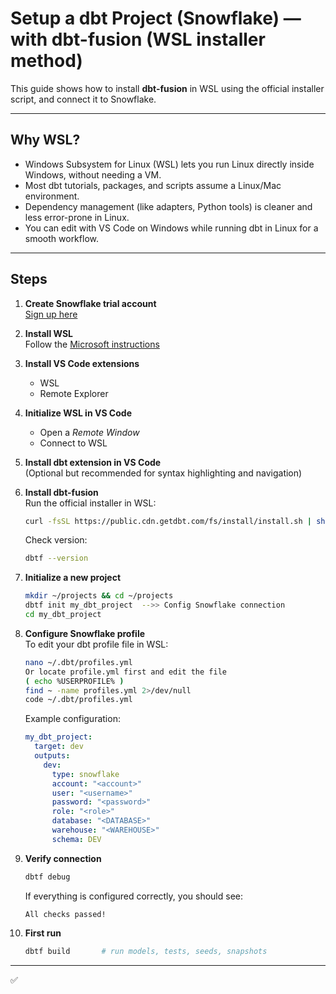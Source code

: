 # Setup a dbt Project (Snowflake) — with dbt-fusion (WSL installer method)

This guide shows how to install **dbt-fusion** in WSL using the official installer script, and connect it to Snowflake.

---

## Why WSL?
- Windows Subsystem for Linux (WSL) lets you run Linux directly inside Windows, without needing a VM.  
- Most dbt tutorials, packages, and scripts assume a Linux/Mac environment.  
- Dependency management (like adapters, Python tools) is cleaner and less error-prone in Linux.  
- You can edit with VS Code on Windows while running dbt in Linux for a smooth workflow.  

---

## Steps

1. **Create Snowflake trial account**  
   [Sign up here](https://signup.snowflake.com/?trial=student)

2. **Install WSL**  
   Follow the [Microsoft instructions](https://learn.microsoft.com/en-us/windows/wsl/install)

3. **Install VS Code extensions**  
   - WSL  
   - Remote Explorer  

4. **Initialize WSL in VS Code**  
   - Open a *Remote Window*  
   - Connect to WSL  

5. **Install dbt extension in VS Code**  
   (Optional but recommended for syntax highlighting and navigation)  

6. **Install dbt-fusion**  
   Run the official installer in WSL:  

   ```bash
   curl -fsSL https://public.cdn.getdbt.com/fs/install/install.sh | sh -s -- --update
   ```

   Check version:  
   ```bash
   dbtf --version
   ```

7. **Initialize a new project**  
   ```bash
   mkdir ~/projects && cd ~/projects
   dbtf init my_dbt_project  -->> Config Snowflake connection
   cd my_dbt_project
   ```

8. **Configure Snowflake profile**  
   To edit your dbt profile file in WSL:  
   ```bash
   nano ~/.dbt/profiles.yml
   Or locate profile.yml first and edit the file
   ( echo %USERPROFILE% )
   find ~ -name profiles.yml 2>/dev/null
   code ~/.dbt/profiles.yml


   ```

   Example configuration:  
   ```yaml
   my_dbt_project:
     target: dev
     outputs:
       dev:
         type: snowflake
         account: "<account>"
         user: "<username>"
         password: "<password>"
         role: "<role>"
         database: "<DATABASE>"
         warehouse: "<WAREHOUSE>"
         schema: DEV
   ```

   

9. **Verify connection**  
   ```bash
   dbtf debug
   ```

   If everything is configured correctly, you should see:  
   ```
   All checks passed!
   ```

10. **First run**  
    ```bash
    dbtf build       # run models, tests, seeds, snapshots

    ```

---

✅